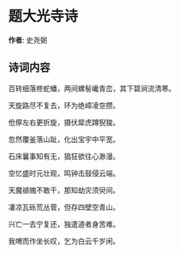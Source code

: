 # 题大光寺诗

**作者**: 史尧弼

## 诗词内容

百转细落修蛇蟠，两间螺髻巉青峦，其下碧涧流清寒。

天旋路尽不复去，环为绝嶂凌空攒。

伧儜左右更折旋，摄伏犀虎蹲猊狻。

忽然覆釜落山趾，化出宝宇中平宽。

石床曩事知有无，猖狂欲往心渺漫。

空忆盛时元壮观，鸣钟击鼓侵云端。

天魔禠魄不敢干，那知劫灾须臾间。

凄凉瓦砾荒丛菅，但存四壁空青山。

兴亡一去宁复还，独遣道者身苦难。

我喟而作坐长叹，乞为白云千岁闲。

